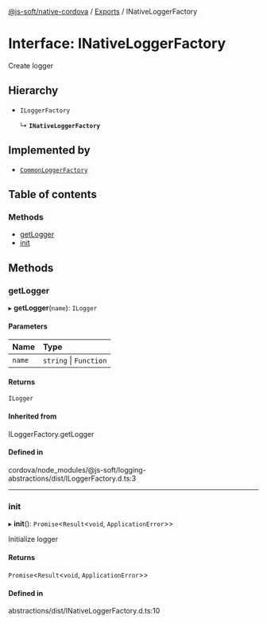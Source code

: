 [@js-soft/native-cordova](../README.md) / [Exports](../modules.md) / INativeLoggerFactory

# Interface: INativeLoggerFactory

Create logger

## Hierarchy

-   `ILoggerFactory`

    ↳ **`INativeLoggerFactory`**

## Implemented by

-   [`CommonLoggerFactory`](../classes/CommonLoggerFactory.md)

## Table of contents

### Methods

-   [getLogger](INativeLoggerFactory.md#getlogger)
-   [init](INativeLoggerFactory.md#init)

## Methods

### getLogger

▸ **getLogger**(`name`): `ILogger`

#### Parameters

| Name   | Type                   |
| :----- | :--------------------- |
| `name` | `string` \| `Function` |

#### Returns

`ILogger`

#### Inherited from

ILoggerFactory.getLogger

#### Defined in

cordova/node_modules/@js-soft/logging-abstractions/dist/ILoggerFactory.d.ts:3

---

### init

▸ **init**(): `Promise`<`Result`<`void`, `ApplicationError`\>\>

Initialize logger

#### Returns

`Promise`<`Result`<`void`, `ApplicationError`\>\>

#### Defined in

abstractions/dist/INativeLoggerFactory.d.ts:10
